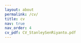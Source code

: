 ```yaml
---
layout: about
permalink: /cv/
title: cv
nav: true
nav_order: 4
cv_pdf: CV_StanleySenRiyanto.pdf
---
```

<script>
// window.location.href = "/assets/pdf/CV_StanleySenRiyanto.pdf";
console.log("CV is being updated.")
</script>
